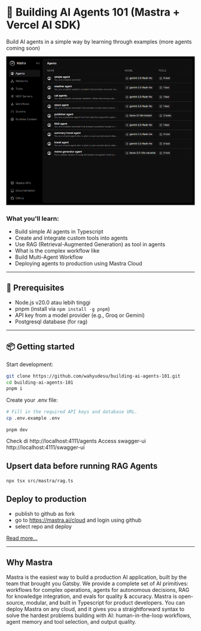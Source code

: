# 🧠 Building AI Agents 101 (Mastra + Vercel AI SDK)

Build AI agents in a simple way by learning through examples (more agents coming soon)

![Alt Text](image.png)

### What you'll learn:
- Build simple AI agents in Typescript
- Create and integrate custom tools into agents
- Use RAG (Retrieval-Augmented Generation) as tool in agents
- What is the complex workflow like
- Build Multi-Agent Workflow
- Deploying agents to production using Mastra Cloud

---

## 🧰 Prerequisites
- Node.js v20.0 atau lebih tinggi
- pnpm (install via `npm install -g pnpm`)  
- API key from a model provider (e.g., Groq or Gemini)
- Postgresql database (for rag)

---

## 📦 Getting started

Start development:

```bash
git clone https://github.com/wahyudesu/building-ai-agents-101.git
cd building-ai-agents-101
pnpm i
```

Create your .env file:

```bash
# Fill in the required API keys and database URL.
cp .env.example .env
```

```
pnpm dev
```

Check di http://localhost:4111/agents
Access swagger-ui http://localhost:4111/swagger-ui

## Upsert data before running RAG Agents 
```
npx tsx src/mastra/rag.ts
```

## Deploy to production
- publish to github as fork
- go to https://mastra.ai/cloud and login using github
- select repo and deploy

[Read more...](https://mastra.ai/en/docs/deployment/overview)


---

## Why Mastra 
Mastra is the easiest way to build a production AI application, built by the team that brought you Gatsby. We provide a complete set of AI primitives: workflows for complex operations, agents for autonomous decisions, RAG for knowledge integration, and evals for quality & accuracy. Mastra is open-source, modular, and built in Typescript for product developers. You can deploy Mastra on any cloud, and it gives you a straightforward syntax to solve the hardest problems building with AI: human-in-the-loop workflows, agent memory and tool selection, and output quality.